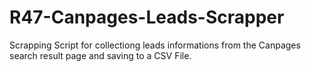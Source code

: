 # R47-Canpages-Leads-Scrapper
Scrapping Script for collectiong leads informations from the Canpages search result page and saving to a CSV File.
